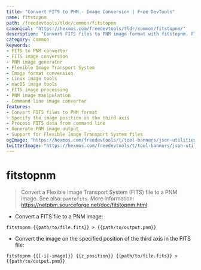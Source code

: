 ```yaml
---
title: "Convert FITS to PNM - Image Conversion | Free DevTools"
name: fitstopnm
path: /freedevtools/tldr/common/fitstopnm
canonical: "https://hexmos.com/freedevtools/tldr/common/fitstopnm/"
description: "Convert FITS files to PNM image format with fitstopnm. Flexible Image Transport System (FITS) file conversion made easy. Free online tool, no registration required."
category: common
keywords:
- FITS to PNM converter
- FITS image conversion
- PNM image generator
- Flexible Image Transport System
- Image format conversion
- Linux image tools
- macOS image tools
- FITS image processing
- PNM image manipulation
- Command line image converter
features:
- Convert FITS files to PNM format
- Specify the image position on the third axis
- Process FITS data from command line
- Generate PNM image output
- Support for Flexible Image Transport System files
ogImage: "https://hexmos.com/freedevtools/t/tool-banners/json-utilities-banner.png"
twitterImage: "https://hexmos.com/freedevtools/t/tool-banners/json-utilities-banner.png"
---
```


# fitstopnm

> Convert a Flexible Image Transport System (FITS) file to a PNM image.
> See also: `pamtofits`.
> More information: <https://netpbm.sourceforge.net/doc/fitstopnm.html>.

- Convert a FITS file to a PNM image:

`fitstopnm {{path/to/file.fits}} > {{path/to/output.pnm}}`

- Convert the image on the specified position of the third axis in the FITS file:

`fitstopnm {{[-i|-image]}} {{z_position}} {{path/to/file.fits}} > {{path/to/output.pnm}}`
